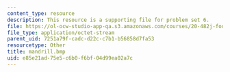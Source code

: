 ```yaml
---
content_type: resource
description: This resource is a supporting file for problem set 6.
file: https://ol-ocw-studio-app-qa.s3.amazonaws.com/courses/20-482j-foundations-of-algorithms-and-computational-techniques-in-systems-biology-spring-2006/e85e21ad75e5c6b0f6bf04d99ea02a7c_mandrill.bmp
file_type: application/octet-stream
parent_uid: 7251a79f-cadc-d22c-c7b1-b56858d7fa53
resourcetype: Other
title: mandrill.bmp
uid: e85e21ad-75e5-c6b0-f6bf-04d99ea02a7c
---
```

